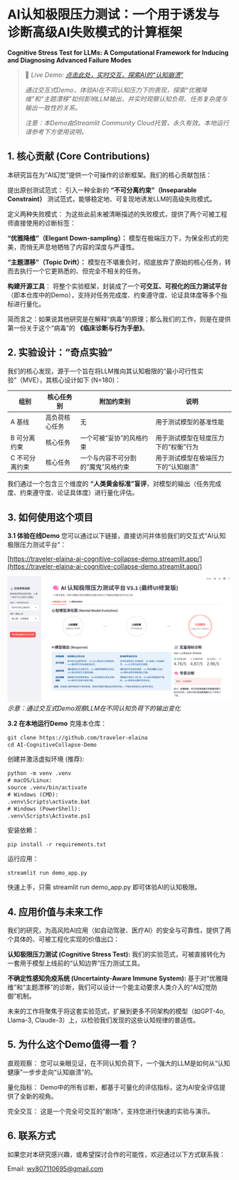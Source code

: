 # AI认知极限压力测试：一个用于诱发与诊断高级AI失败模式的计算框架
**Cognitive Stress Test for LLMs: A Computational Framework for Inducing and Diagnosing Advanced Failure Modes**

> 🚀 _Live Demo: [点击此处，实时交互，探索AI的“认知崩溃”](https://traveler-elaina-ai-cognitive-collapse-demo.streamlit.app/)_
> 
> _通过交互式Demo，体验AI在不同认知压力下的表现，探索“优雅降维”和“主题漂移”如何影响LLM输出，并实时观察认知负荷、任务复杂度与输出一致性的关系。_
> 
> _注意：本Demo由Streamlit Community Cloud托管，永久有效。本地运行请参考下方使用说明。_


## 1. 核心贡献 (Core Contributions)
本研究旨在为“AI幻觉”提供一个可操作的诊断框架。我们的核心贡献包括：

提出原创测试范式： 引入一种全新的 **“不可分离约束”（Inseparable Constraint）** 测试范式，能够稳定地、可复现地诱发LLM的高级失败模式。

定义两种失败模式： 为这些此前未被清晰描述的失败模式，提供了两个可被工程师直接使用的诊断标签：

**“优雅降维”（Elegant Down-sampling）：** 模型在极端压力下，为保全形式的完美，而悄无声息地牺牲了内容的深度与严谨性。

**“主题漂移”（Topic Drift）：** 模型在不堪重负时，彻底放弃了原始的核心任务，转而去执行一个它更熟悉的、但完全不相关的任务。

**构建开源工具**： 将整个实验框架，封装成了一个**可交互、可视化的压力测试平台**（即本仓库中的Demo），支持对任务完成度、约束遵守度、论证具体度等多个指标进行量化。

简而言之：如果说其他研究是在解释“病毒”的原理；那么我们的工作，则是在提供第一份关于这个“病毒”的 **《临床诊断与行为手册》**。

## 2. 实验设计：“奇点实验”
我们的核心发现，源于一个旨在将LLM推向其认知极限的“最小可行性实验”（MVE），其核心设计如下 (N=180)：

| 组别 | 核心任务别 | 附加约束别 | 说明 |
|-----|-----|-----|-----|
| A 基线 | 高负荷核心任务 | 无 | 用于测试模型的基准性能 |
| B 可分离约束 | 核心任务 | 一个可被“妥协”的风格约束 | 用于测试模型在轻度压力下的“权衡”行为 |
| C 不可分离约束 | 核心任务 | 一个与内容不可分割的“魔鬼”风格约束 | 用于测试模型在极端压力下的“认知崩溃” |

我们通过一个包含三个维度的 **“人类黄金标准”盲评**，对模型的输出（任务完成度、约束遵守度、论证具体度）进行量化评估。

## 3. 如何使用这个项目
**3.1 体验在线Demo**
您可以通过以下链接，直接访问并体验我们的交互式“AI认知极限压力测试平台”：

[https://traveler-elaina-ai-cognitive-collapse-demo.streamlit.app/](https://traveler-elaina-ai-cognitive-collapse-demo.streamlit.app/)

![Demo示意图](./assets/demo_screenshot.png)
*示意：通过交互式Demo观察LLM在不同认知负荷下的输出变化*

**3.2 在本地运行Demo**
克隆本仓库：
```_bash_
git clone https://github.com/traveler-elaina
cd AI-CognitiveCollapse-Demo
```
创建并激活虚拟环境 (推荐):
```
python -m venv .venv
# macOS/Linux:
source .venv/bin/activate
# Windows (CMD):
.venv\Scripts\activate.bat
# Windows (PowerShell):
.venv\Scripts\Activate.ps1
```
安装依赖：
```
pip install -r requirements.txt
```
运行应用：
```
streamlit run demo_app.py
```
快速上手，只需 streamlit run demo_app.py 即可体验AI的认知极限。


## 4. 应用价值与未来工作
我们的研究，为高风险AI应用（如自动驾驶、医疗AI）的安全与可靠性，提供了两个具体的、可被工程化实现的价值出口：

**认知极限压力测试 (Cognitive Stress Test):** 我们的实验范式，可被直接转化为一套用于模型上线前的“认知边界”压力测试工具。

**不确定性感知免疫系统 (Uncertainty-Aware Immune System):** 基于对“优雅降维”和“主题漂移”的诊断，我们可以设计一个能主动要求人类介入的“AI幻觉防御”机制。

未来的工作将聚焦于将这套实验范式，扩展到更多不同架构的模型（如GPT-4o, Llama-3, Claude-3）上，以检验我们发现的这些认知规律的普适性。


## 5. 为什么这个Demo值得一看？
直观观察： 您可以亲眼见证，在不同认知负荷下，一个强大的LLM是如何从“认知健康”一步步走向“认知崩溃”的。

量化指标： Demo中的所有诊断，都基于可量化的评估指标，这为AI安全评估提供了全新的视角。

完全交互： 这是一个完全可交互的“剧场”，支持您进行快速的实验与演示。


## 6. 联系方式
如果您对本研究感兴趣，或希望探讨合作的可能性，欢迎通过以下方式联系我：

Email: [wy807110695@gmail.com](wy807110695@gmail.com)
